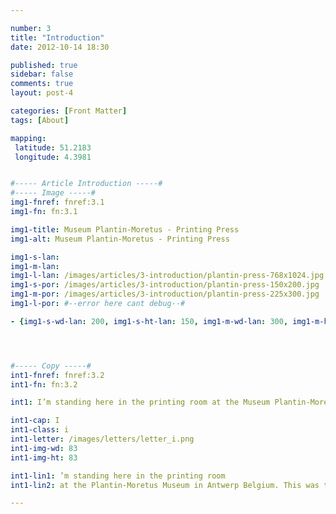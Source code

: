 ```yaml
---

number: 3
title: "Introduction"
date: 2012-10-14 18:30

published: true
sidebar: false
comments: true
layout: post-4

categories: [Front Matter]
tags: [About]

mapping:
 latitude: 51.2183
 longitude: 4.3981


#----- Article Introduction -----#
#----- Image -----#
img1-fnref: fnref:3.1
img1-fn: fn:3.1

img1-title: Museum Plantin-Moretus - Printing Press
img1-alt: Museum Plantin-Moretus - Printing Press

img1-s-lan: 
img1-m-lan: 
img1-l-lan: /images/articles/3-introduction/plantin-press-768x1024.jpg
img1-s-por: /images/articles/3-introduction/plantin-press-150x200.jpg
img1-m-por: /images/articles/3-introduction/plantin-press-225x300.jpg
img1-l-por: #--error here cant debug--#

- {img1-s-wd-lan: 200, img1-s-ht-lan: 150, img1-m-wd-lan: 300, img1-m-ht-lan: 225, img1-l-wd-lan: 1024, img1-l-ht-lan: 768, img1-s-wd-por: 150, img1-s-ht-por: 200, img1-m-wd-por: 225, img1-m-ht-por: 300, img1-l-wd-por: 768, img1-l-ht-por: 1024}




#----- Copy -----#
int1-fnref: fnref:3.2
int1-fn: fn:3.2

int1: I’m standing here in the printing room at the Museum Plantin-Moretus in Antwerp Belgium. This was the stately town-home, and the printing and publishing house of Christophe Plantin, a famous 16th Century publisher.

int1-cap: I
int1-class: i
int1-letter: /images/letters/letter_i.png
int1-img-wd: 83
int1-img-ht: 83

int1-lin1: ’m standing here in the printing room
int1-lin2: at the Plantin-Moretus Museum in Antwerp Belgium. This was the stately town-home, and the printing and publishing house of Christophe Plantin, a famous 16th Century publisher.

---
```

